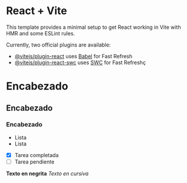 # React + Vite

This template provides a minimal setup to get React working in Vite with HMR and some ESLint rules.

Currently, two official plugins are available:

- [@vitejs/plugin-react](https://github.com/vitejs/vite-plugin-react/blob/main/packages/plugin-react/README.md) uses [Babel](https://babeljs.io/) for Fast Refresh
- [@vitejs/plugin-react-swc](https://github.com/vitejs/vite-plugin-react-swc) uses [SWC](https://swc.rs/) for Fast Refreshç

# Encabezado 

## Encabezado 

### Encabezado

- Lista
- Lista

- [x] Tarea completada
- [ ] Tarea pendiente

**Texto en negrita**
*Texto en cursiva*


